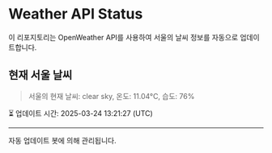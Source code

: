 
# Weather API Status

이 리포지토리는 OpenWeather API를 사용하여 서울의 날씨 정보를 자동으로 업데이트합니다.

## 현재 서울 날씨
> 서울의 현재 날씨: clear sky, 온도: 11.04°C, 습도: 76%

⏳ 업데이트 시간: 2025-03-24 13:21:27 (UTC)

---
자동 업데이트 봇에 의해 관리됩니다.
